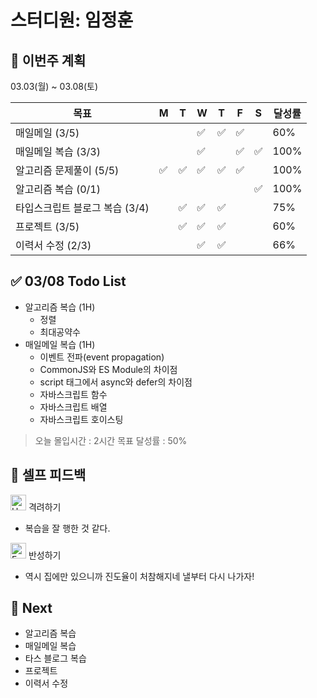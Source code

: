 # 스터디원: 임정훈

## 🚀 이번주 계획

03.03(월) ~ 03.08(토)

| 목표                           | M   | T   | W   | T   | F   | S   | 달성률 |
| ------------------------------ | --- | --- | --- | --- | --- | --- | ------ |
| 매일메일 (3/5)                 |     |     | ✅  | ✅  | ✅  |     | 60%    |
| 매일메일 복습 (3/3)            |     |     | ✅  |     | ✅  | ✅  | 100%   |
| 알고리즘 문제풀이 (5/5)        | ✅  | ✅  | ✅  | ✅  | ✅  |     | 100%   |
| 알고리즘 복습 (0/1)            |     |     |     |     |     | ✅  | 100%   |
| 타입스크립트 블로그 복습 (3/4) |     | ✅  | ✅  | ✅  |     |     | 75%    |
| 프로젝트 (3/5)                 |     | ✅  | ✅  | ✅  |     |     | 60%    |
| 이력서 수정 (2/3)              |     |     | ✅  | ✅  |     |     | 66%    |

## ✅ 03/08 Todo List

- 알고리즘 복습 (1H)
  - 정렬
  - 최대공약수
- 매일메일 복습 (1H)
  - 이벤트 전파(event propagation)
  - CommonJS와 ES Module의 차이점
  - script 태그에서 async와 defer의 차이점
  - 자바스크립트 함수
  - 자바스크립트 배열
  - 자바스크립트 호이스팅

> 오늘 몰입시간 : 2시간
> 목표 달성률 : 50%

## 🎉 셀프 피드백

<img src="https://raw.githubusercontent.com/Tarikul-Islam-Anik/Animated-Fluent-Emojis/master/Emojis/Smilies/Hugging%20Face.png" alt="Hugging Face" width="25" height="25"> 격려하기</img>

- 복습을 잘 행한 것 같다.

<img src="https://raw.githubusercontent.com/Tarikul-Islam-Anik/Animated-Fluent-Emojis/master/Emojis/Smilies/Face%20with%20Monocle.png" alt="Face with Monocle" width="25" height="25"> 반성하기</img>

- 역시 집에만 있으니까 진도율이 처참해지네 낼부터 다시 나가자!

## 🌱 Next

- 알고리즘 복습
- 매일메일 복습
- 타스 블로그 복습
- 프로젝트
- 이력서 수정
